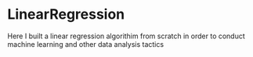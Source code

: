 # LinearRegression
Here I built a linear regression algorithim from scratch in order to conduct machine learning and other data analysis tactics 
